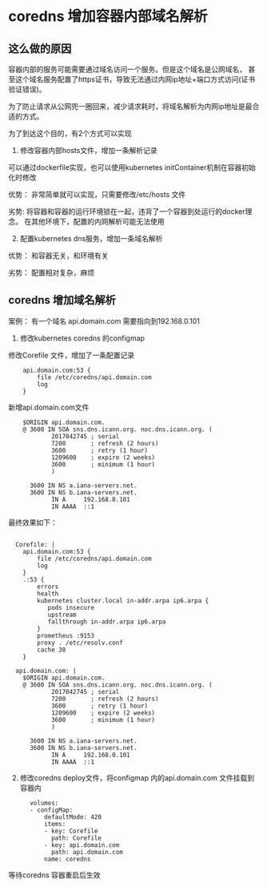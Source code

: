 # coredns 增加容器内部域名解析

## 这么做的原因

容器内部的服务可能需要通过域名访问一个服务。但是这个域名是公网域名，
甚至这个域名服务配置了https证书，导致无法通过内网ip地址+端口方式访问(证书验证错误)。

为了防止请求从公网兜一圈回来，减少请求耗时，将域名解析为内网ip地址是最合适的方式。

为了到达这个目的，有2个方式可以实现

1. 修改容器内部hosts文件，增加一条解析记录

可以通过dockerfile实现，也可以使用kubernetes initContainer机制在容器初始化时修改

优势： 非常简单就可以实现，只需要修改/etc/hosts 文件

劣势:  将容器和容器的运行环境锁在一起，违背了一个容器到处运行的docker理念。
在其他环境下，配置的内网解析可能无法使用

2. 配置kubernetes dns服务，增加一条域名解析

优势： 和容器无关，和环境有关

劣势： 配置相对复杂，麻烦


## coredns 增加域名解析

案例： 有一个域名 api.domain.com 需要指向到192.168.0.101

1. 修改kubernetes coredns 的configmap


修改Corefile 文件，增加了一条配置记录
```
    api.domain.com:53 {
        file /etc/coredns/api.domain.com
        log
    }
```

新增api.domain.com文件
```
    $ORIGIN api.domain.com.
    @ 3600 IN SOA sns.dns.icann.org. noc.dns.icann.org. (
            2017042745 ; serial
            7200       ; refresh (2 hours)
            3600       ; retry (1 hour)
            1209600    ; expire (2 weeks)
            3600       ; minimum (1 hour)
            )

      3600 IN NS a.iana-servers.net.
      3600 IN NS b.iana-servers.net.    
            IN A     192.168.0.101
            IN AAAA  ::1
```


最终效果如下：
```

  Corefile: |
    api.domain.com:53 {
        file /etc/coredns/api.domain.com
        log
    }
    .:53 {
        errors
        health
        kubernetes cluster.local in-addr.arpa ip6.arpa {
           pods insecure
           upstream
           fallthrough in-addr.arpa ip6.arpa
        }
        prometheus :9153
        proxy . /etc/resolv.conf
        cache 30
    }

  api.domain.com: |
    $ORIGIN api.domain.com.
    @ 3600 IN SOA sns.dns.icann.org. noc.dns.icann.org. (
            2017042745 ; serial
            7200       ; refresh (2 hours)
            3600       ; retry (1 hour)
            1209600    ; expire (2 weeks)
            3600       ; minimum (1 hour)
            )

      3600 IN NS a.iana-servers.net.
      3600 IN NS b.iana-servers.net.    
            IN A     192.168.0.101
            IN AAAA  ::1
``` 

2. 修改coredns deploy文件，将configmap 内的api.domain.com 文件挂载到容器内
```
      volumes:
      - configMap:
          defaultMode: 420
          items:
          - key: Corefile
            path: Corefile
          - key: api.domain.com
            path: api.domain.com
          name: coredns
```

等待coredns 容器重启后生效